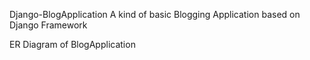  Django-BlogApplication 
A kind of basic Blogging Application  based on Django Framework

ER Diagram of BlogApplication


 
